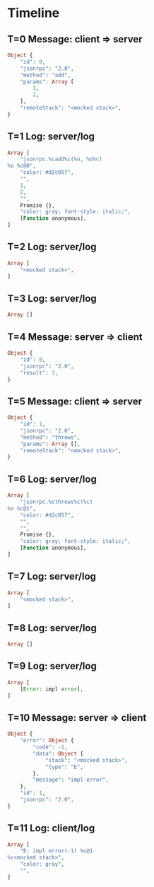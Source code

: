 # Timeline

## T=0 Message: client => server

```php
Object {
    "id": 0,
    "jsonrpc": "2.0",
    "method": "add",
    "params": Array [
        1,
        2,
    ],
    "remoteStack": "<mocked stack>",
}
```

## T=1 Log: server/log

```php
Array [
    "jsonrpc.%cadd%c(%o, %o%c)
%o %c@0",
    "color: #d2c057",
    "",
    1,
    2,
    "",
    Promise {},
    "color: gray; font-style: italic;",
    [Function anonymous],
]
```

## T=2 Log: server/log

```php
Array [
    "<mocked stack>",
]
```

## T=3 Log: server/log

```php
Array []
```

## T=4 Message: server => client

```php
Object {
    "id": 0,
    "jsonrpc": "2.0",
    "result": 3,
}
```

## T=5 Message: client => server

```php
Object {
    "id": 1,
    "jsonrpc": "2.0",
    "method": "throws",
    "params": Array [],
    "remoteStack": "<mocked stack>",
}
```

## T=6 Log: server/log

```php
Array [
    "jsonrpc.%cthrows%c(%c)
%o %c@1",
    "color: #d2c057",
    "",
    "",
    Promise {},
    "color: gray; font-style: italic;",
    [Function anonymous],
]
```

## T=7 Log: server/log

```php
Array [
    "<mocked stack>",
]
```

## T=8 Log: server/log

```php
Array []
```

## T=9 Log: server/log

```php
Array [
    [Error: impl error],
]
```

## T=10 Message: server => client

```php
Object {
    "error": Object {
        "code": -1,
        "data": Object {
            "stack": "<mocked stack>",
            "type": "E",
        },
        "message": "impl error",
    },
    "id": 1,
    "jsonrpc": "2.0",
}
```

## T=11 Log: client/log

```php
Array [
    "E: impl error(-1) %c@1
%c<mocked stack>",
    "color: gray",
    "",
]
```
